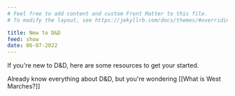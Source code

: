 ```yaml
---
# Feel free to add content and custom Front Matter to this file.
# To modify the layout, see https://jekyllrb.com/docs/themes/#overriding-theme-defaults

title: New to D&D
feed: show
date: 06-07-2022
---
```


If you're new to D&D, here are some resources to get your started.

Already know everything about D&D, but you're wondering [[What is West Marches?]]